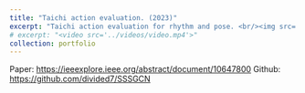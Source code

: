 ```yaml
---
title: "Taichi action evaluation. (2023)"
excerpt: "Taichi action evaluation for rhythm and pose. <br/><img src='/images/taichi.png' style='max-width: 500px;'>"
# excerpt: "<video src='../videos/video.mp4'>"
collection: portfolio
---
```


Paper: https://ieeexplore.ieee.org/abstract/document/10647800
Github: https://github.com/divided7/SSSGCN

